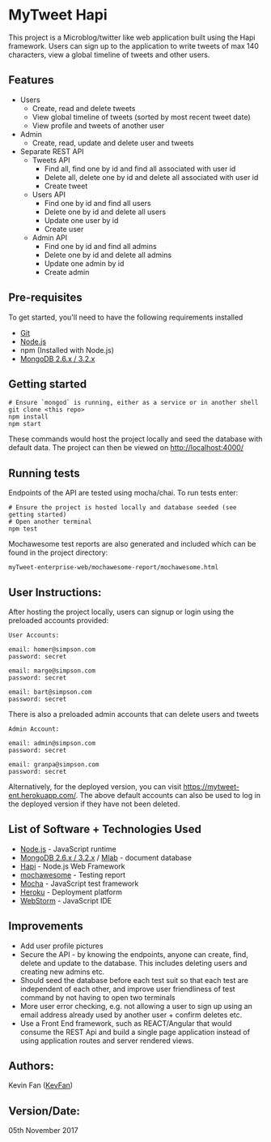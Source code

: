 # MyTweet Hapi

This project is a Microblog/twitter like web application built using the Hapi framework. Users can sign up to the application to write tweets of max 140 characters, view a global timeline of tweets and other users. 

## Features
* Users
  * Create, read and delete tweets
  * View global timeline of tweets (sorted by most recent tweet date)
  * View profile and tweets of another user
* Admin
  * Create, read, update and delete user and tweets
* Separate REST API
  * Tweets API
    * Find all, find one by id and find all associated with user id
    * Delete all, delete one by id and delete all associated with user id
    * Create tweet
  * Users API
    * Find one by id and find all users
    * Delete one by id and delete all users
    * Update one user by id
    * Create user
  * Admin API
    * Find one by id and find all admins
    * Delete one by id and delete all admins
    * Update one admin by id
    * Create admin

## Pre-requisites

To get started, you'll need to have the following requirements installed

* [Git](https://git-scm.com/)
* [Node.js](https://nodejs.org/en/)
* npm (Installed with Node.js)
* [MongoDB 2.6.x / 3.2.x](https://docs.mongodb.com/manual/administration/install-community/)

## Getting started
	
	# Ensure `mongod` is running, either as a service or in another shell
	git clone <this repo>
	npm install
	npm start

These commands would host the project locally and seed the database with default data.
The project can then be viewed on <http://localhost:4000/>

## Running tests

Endpoints of the API are tested using mocha/chai.
To run tests enter:
 ```
 # Ensure the project is hosted locally and database seeded (see getting started)
 # Open another terminal
 npm test

 ```

Mochawesome test reports are also generated and included which can be found in the project directory:

```
myTweet-enterprise-web/mochawesome-report/mochawesome.html
```

## User Instructions:
After hosting the project locally, users can signup or login using the preloaded accounts provided: 
```
User Accounts:

email: homer@simpson.com
password: secret

email: marge@simpson.com
password: secret

email: bart@simpson.com
password: secret
```
There is also a preloaded admin accounts that can delete users and tweets 
```
Admin Account:

email: admin@simpson.com
password: secret

email: granpa@simpson.com
password: secret
```

Alternatively, for the deployed version, you can visit <https://mytweet-ent.herokuapp.com/>. The above default accounts can also be used to log in the deployed version if they have not been deleted.

## List of Software + Technologies Used
* [Node.js](https://nodejs.org/en/) - JavaScript runtime
* [MongoDB 2.6.x / 3.2.x](https://docs.mongodb.com/manual/administration/install-community/) / [Mlab](https://mlab.com/welcome/) - document database
* [Hapi](https://hapijs.com/) - Node.js Web Framework
* [mochawesome](https://www.npmjs.com/package/mochawesome) - Testing report
* [Mocha](https://mochajs.org/) - JavaScript test framework
* [Heroku](https://dashboard.heroku.com/) - Deployment platform
* [WebStorm](https://www.jetbrains.com/webstorm/) - JavaScript IDE

## Improvements
* Add user profile pictures
* Secure the API - by knowing the endpoints, anyone can create, find, delete and update to the database. This includes deleting users and creating new admins etc.
* Should seed the database before each test suit so that each test are independent of each other, and improve user friendliness of test command by not having to open two terminals
* More user error checking, e.g. not allowing a user to sign up using an email address already used by another user + confirm deletes etc.
* Use a Front End framework, such as REACT/Angular that would consume the REST Api and build a single page application instead of using application routes and server rendered views.

## Authors:
Kevin Fan ([KevFan](https://github.com/KevFan))

## Version/Date:
05th November 2017
